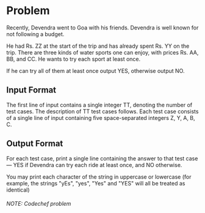 # Problem
Recently, Devendra went to Goa with his friends. Devendra is well known for not following a budget.

He had Rs. ZZ at the start of the trip and has already spent Rs. YY on the trip. There are three kinds of water sports one can enjoy, with prices Rs. AA, BB, and CC. He wants to try each sport at least once.

If he can try all of them at least once output YES, otherwise output NO.

## Input Format
The first line of input contains a single integer TT, denoting the number of test cases. The description of TT test cases follows.
Each test case consists of a single line of input containing five space-separated integers Z, Y, A, B, C.

## Output Format
For each test case, print a single line containing the answer to that test case — YES if Devendra can try each ride at least once, and NO otherwise.

You may print each character of the string in uppercase or lowercase (for example, the strings "yEs", "yes", "Yes" and "YES" will all be treated as identical)


###### NOTE: Codechef problem
